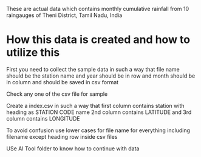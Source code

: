 These are actual data which contains monthly cumulative rainfall from 10 raingauges of Theni District, Tamil Nadu, India
<h1>How this data is created and how to utilize this</h1>
<p>First you need to collect the sample data in such a way that file name should be the station name and year should be in row and month should be in column and should be saved in csv format</p>
<p> Check any one of the csv file for sample</p>
<p>Create a index.csv in such a way that first column contains station with heading as STATION CODE name 2nd column contains LATITUDE and 3rd column contains LONGITUDE</p>
<p>To avoid confusion use lower cases for file name for everything including filename  except heading row inside csv files</p>
<p>USe AI Tool folder to know how to continue with data </p>

